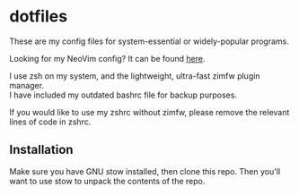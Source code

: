 # dotfiles

These are my config files for system-essential or widely-popular programs.  

Looking for my NeoVim config? It can be found [here](https://github.com/Eutropios/Neovim-config).

I use zsh on my system, and the lightweight, ultra-fast zimfw plugin manager.  
I have included my outdated bashrc file for backup purposes.

If you would like to use my zshrc without zimfw, please remove the relevant
lines of code in zshrc.

## Installation

Make sure you have GNU stow installed, then clone this repo. Then you'll want
to use stow to unpack the contents of the repo.
